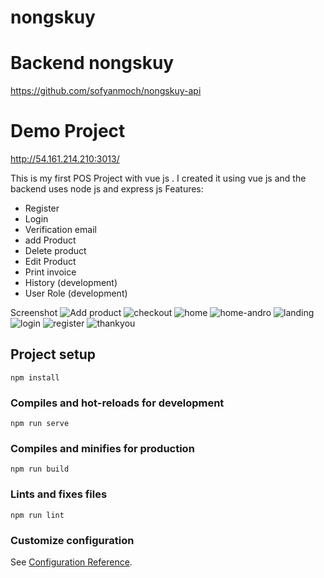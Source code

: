 # nongskuy

# Backend nongskuy
https://github.com/sofyanmoch/nongskuy-api

# Demo Project
http://54.161.214.210:3013/


This is my first POS Project with vue js .
I created it using vue js and the backend uses node js and express js
Features:
- Register
- Login
- Verification email
- add Product
- Delete product
- Edit Product 
- Print invoice 
- History (development)
- User Role (development)

Screenshot
![Add product](https://user-images.githubusercontent.com/58968418/96330962-99154400-1083-11eb-9cac-fc1ce75295b0.png)
![checkout](https://user-images.githubusercontent.com/58968418/96330963-9adf0780-1083-11eb-99e5-38fa9d4e9c57.png)
![home](https://user-images.githubusercontent.com/58968418/96330964-9c103480-1083-11eb-99f8-5ccf60387938.png)
![home-andro](https://user-images.githubusercontent.com/58968418/96330968-9dd9f800-1083-11eb-82cb-8f51a13a0924.PNG)
![landing](https://user-images.githubusercontent.com/58968418/96330969-9e728e80-1083-11eb-9f5b-e0b95f546a85.PNG)
![login](https://user-images.githubusercontent.com/58968418/96330970-9f0b2500-1083-11eb-886a-ac37db83ad76.PNG)
![register](https://user-images.githubusercontent.com/58968418/96330972-a03c5200-1083-11eb-8dc7-e740504c1de6.PNG)
![thankyou](https://user-images.githubusercontent.com/58968418/96330974-a0d4e880-1083-11eb-97be-5ff7672d334d.png)



## Project setup
```
npm install
```

### Compiles and hot-reloads for development
```
npm run serve
```

### Compiles and minifies for production
```
npm run build
```

### Lints and fixes files
```
npm run lint
```

### Customize configuration
See [Configuration Reference](https://cli.vuejs.org/config/).
